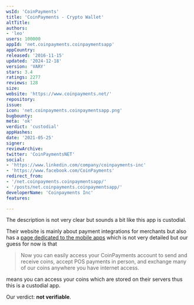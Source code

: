 ```yaml
---
wsId: 'CoinPayments'
title: 'CoinPayments - Crypto Wallet'
altTitle: 
authors:
- 'leo'
users: 100000
appId: 'net.coinpayments.coinpaymentsapp'
appCountry: 
released: '2016-11-15'
updated: '2024-12-18'
version: 'VARY'
stars: 3.4
ratings: 2277
reviews: 128
size: 
website: 'https://www.coinpayments.net/'
repository: 
issue: 
icon: 'net.coinpayments.coinpaymentsapp.png'
bugbounty: 
meta: 'ok'
verdict: 'custodial'
appHashes: 
date: '2021-05-25'
signer: 
reviewArchive: 
twitter: 'CoinPaymentsNET'
social:
- 'https://www.linkedin.com/company/coinpayments-inc'
- 'https://www.facebook.com/CoinPayments'
redirect_from:
- '/net.coinpayments.coinpaymentsapp/'
- '/posts/net.coinpayments.coinpaymentsapp/'
developerName: 'Coinpayments Inc'
features: 

---
```


The description is not very clear but sounds a bit like this app is custodial.

Their website is mainly about payment integrations for merchants but also has a
[page dedicated to the mobile apps](https://www.coinpayments.net/apps) which is
not very detailed but our guess for now is that

> Now you can easily access your CoinPayments account to send and receive coins,
  accept POS payments in person, and exchange many of our coins anywhere you
  have internet access.

means you can access your coins which are stored on their servers thus this is a
custodial app.

Our verdict: **not verifiable**.
